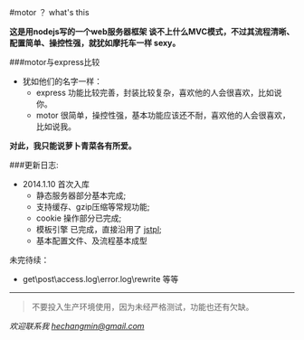 #motor ？ what's this

**这是用nodejs写的一个web服务器框架
谈不上什么MVC模式，不过其流程清晰、配置简单、操控性强，就犹如摩托车一样 sexy。**

###motor与express比较

* 犹如他们的名字一样：
   * express 功能比较完善，封装比较复杂，喜欢他的人会很喜欢，比如说你。
   * motor 很简单，操控性强，基本功能应该还不耐，喜欢他的人会很喜欢，比如说我。

**对此，我只能说萝卜青菜各有所爱。**


###更新日志:

* 2014.1.10 首次入库
   * 静态服务器部分基本完成;
   * 支持缓存、gzip压缩等常规功能;
   * cookie 操作部分已完成;
   * 模板引擎 已完成，直接沿用了 [jstpl](https://github.com/hechangmin/jstpl);
   * 基本配置文件、及流程基本成型


未完待续：
   * get\post\access.log\error.log\rewrite 等等

----------------------------

>不要投入生产环境使用，因为未经严格测试，功能也还有欠缺。

_*欢迎联系我 [hechangmin@gmail.com](mailto://hechangmin@gmail.com)*_
